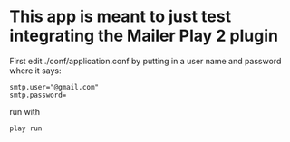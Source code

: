 This app is meant to just test integrating the Mailer Play 2 plugin
=====================================

First edit ./conf/application.conf by putting in a user name and password where it says:

```
smtp.user="@gmail.com"
smtp.password=
```

run with

```
play run
```
